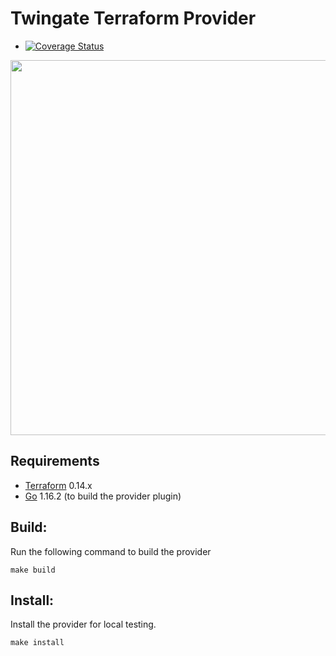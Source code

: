
Twingate Terraform Provider
==================

- [![Coverage Status](https://coveralls.io/repos/github/Twingate/terraform-provider-twingate/badge.svg?branch=develop&t=rqgifB)](https://coveralls.io/github/Twingate/terraform-provider-twingate?branch=develop)

<img src="https://cdn.rawgit.com/hashicorp/terraform-website/master/content/source/assets/images/logo-hashicorp.svg" width="600px">

Requirements
------------

-	[Terraform](https://www.terraform.io/downloads.html) 0.14.x
-	[Go](https://golang.org/doc/install) 1.16.2 (to build the provider plugin)

## Build: 

Run the following command to build the provider

```shell
make build
```

## Install:

Install the provider for local testing.

```shell
make install
```